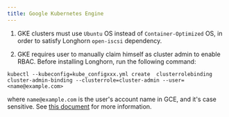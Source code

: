 ```yaml
---
title: Google Kubernetes Engine
---
```

 
1. GKE clusters must use `Ubuntu` OS instead of `Container-Optimized` OS, in order to satisfy Longhorn `open-iscsi` dependency.

2. GKE requires user to manually claim himself as cluster admin to enable RBAC. Before installing Longhorn, run the following command:

```
kubectl --kubeconfig=kube_configxxx.yml create  clusterrolebinding cluster-admin-binding --clusterrole=cluster-admin --user=<name@example.com>

```

where `name@example.com` is the user's account name in GCE, and it's case sensitive. See [this document](https://cloud.google.com/kubernetes-engine/docs/how-to/role-based-access-control) for more information.
